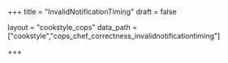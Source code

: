 +++
title = "InvalidNotificationTiming"
draft = false

layout = "cookstyle_cops"
data_path = ["cookstyle","cops_chef_correctness_invalidnotificationtiming"]

+++

<!-- The content of this page is automatically generated from the
cops_chef_correctness_invalidnotificationtiming.yml file in github.com/chef/cookstyle/blob/main/docs-chef-io/data/cookstyle/. -->
